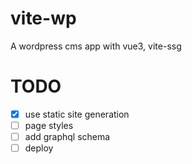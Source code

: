 # vite-wp

A wordpress cms app with vue3, vite-ssg

# TODO

- [x] use static site generation
- [ ] page styles
- [ ] add graphql schema
- [ ] deploy
